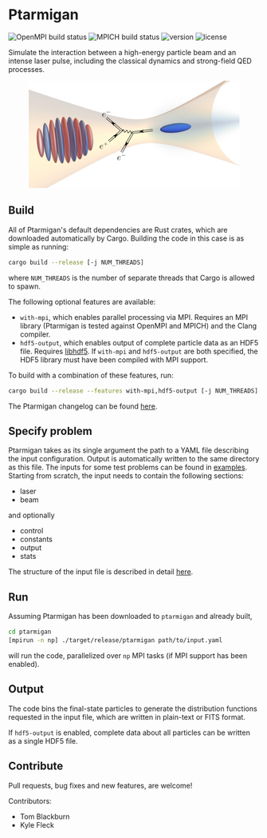 # Ptarmigan

![OpenMPI build status](https://github.com/tgblackburn/ptarmigan/actions/workflows/open-mpi.yml/badge.svg) ![MPICH build status](https://github.com/tgblackburn/ptarmigan/actions/workflows/mpich.yml/badge.svg) ![version](https://img.shields.io/github/v/release/tgblackburn/ptarmigan?include_prereleases) ![license](https://img.shields.io/github/license/tgblackburn/ptarmigan)

Simulate the interaction between a high-energy particle beam and an intense laser pulse, including the classical dynamics and strong-field QED processes.

<p align="center">
  <img src="docs/collision.png" alt="A laser pulse (left) collides with a beam of electrons (right), lauching an electromagnetic shower">
</p>

## Build

All of Ptarmigan's default dependencies are Rust crates, which are downloaded automatically by Cargo. Building the code in this case is as simple as running:

```bash
cargo build --release [-j NUM_THREADS]
```

where `NUM_THREADS` is the number of separate threads that Cargo is allowed to spawn.

The following optional features are available:

* `with-mpi`, which enables parallel processing via MPI. Requires an MPI library (Ptarmigan is tested against OpenMPI and MPICH) and the Clang compiler.
* `hdf5-output`, which enables output of complete particle data as an HDF5 file. Requires [libhdf5](https://www.hdfgroup.org/solutions/hdf5/).
If `with-mpi` and `hdf5-output` are both specified, the HDF5 library must have been compiled with MPI support.

To build with a combination of these features, run:

```bash
cargo build --release --features with-mpi,hdf5-output [-j NUM_THREADS]
```

The Ptarmigan changelog can be found [here](docs/changelog.md).

## Specify problem

Ptarmigan takes as its single argument the path to a YAML file describing the input configuration. Output is automatically written to the same directory as this file. The inputs for some test problems can be found in [examples](examples). Starting from scratch, the input needs to contain the following sections:

* laser
* beam

and optionally

* control
* constants
* output
* stats

The structure of the input file is described in detail [here](docs/input.md).

## Run

Assuming Ptarmigan has been downloaded to `ptarmigan` and already built,

```bash
cd ptarmigan
[mpirun -n np] ./target/release/ptarmigan path/to/input.yaml
```

will run the code, parallelized over `np` MPI tasks (if MPI support has been enabled).

## Output

The code bins the final-state particles to generate the distribution functions requested in the input file, which are written in plain-text or FITS format.

If `hdf5-output` is enabled, complete data about all particles can be written as a single HDF5 file.


## Contribute

Pull requests, bug fixes and new features, are welcome!

Contributors:

* Tom Blackburn
* Kyle Fleck
